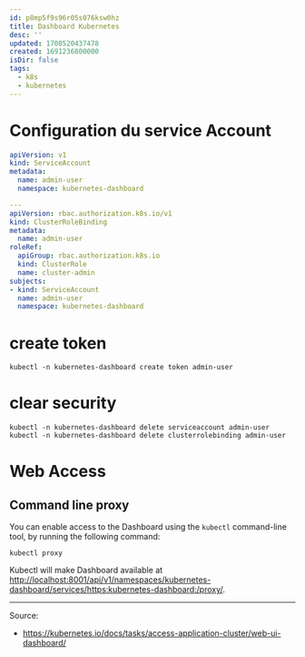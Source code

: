 ```yaml
---
id: p8mp5f9s96r05s076ksw0hz
title: Dashboard Kubernetes
desc: ''
updated: 1708520437478
created: 1691236800000
isDir: false
tags:
  - k8s
  - kubernetes
---
```


# Configuration du service Account

```yaml
apiVersion: v1
kind: ServiceAccount
metadata:
  name: admin-user
  namespace: kubernetes-dashboard

---
apiVersion: rbac.authorization.k8s.io/v1
kind: ClusterRoleBinding
metadata:
  name: admin-user
roleRef:
  apiGroup: rbac.authorization.k8s.io
  kind: ClusterRole
  name: cluster-admin
subjects:
- kind: ServiceAccount
  name: admin-user
  namespace: kubernetes-dashboard

```

# create token 

```
kubectl -n kubernetes-dashboard create token admin-user
```

# clear security

```
kubectl -n kubernetes-dashboard delete serviceaccount admin-user
kubectl -n kubernetes-dashboard delete clusterrolebinding admin-user 
```


# Web Access 
## Command line proxy

You can enable access to the Dashboard using the `kubectl` command-line tool, by running the following command:

```
kubectl proxy
```

Kubectl will make Dashboard available at [http://localhost:8001/api/v1/namespaces/kubernetes-dashboard/services/https:kubernetes-dashboard:/proxy/](http://localhost:8001/api/v1/namespaces/kubernetes-dashboard/services/https:kubernetes-dashboard:/proxy/).

---

Source:
- https://kubernetes.io/docs/tasks/access-application-cluster/web-ui-dashboard/